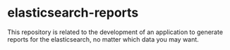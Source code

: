 # elasticsearch-reports
This repository is related to the development of an application to generate reports for the elasticsearch, no matter which data you may want.
